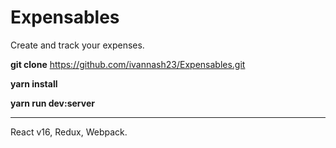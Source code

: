 # Expensables

Create and track your expenses.

**git clone** https://github.com/ivannash23/Expensables.git

**yarn install**

**yarn run dev:server**

---

React v16, Redux, Webpack.

